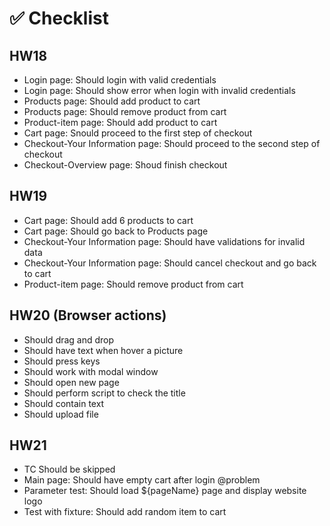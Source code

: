 # ✅ Checklist

## HW18
- Login page: Should login with valid credentials  
- Login page: Should show error when login with invalid credentials  
- Products page: Should add product to cart  
- Products page: Should remove product from cart  
- Product-item page: Should add product to cart  
- Cart page: Snould proceed to the first step of checkout  
- Checkout-Your Information page: Should proceed to the second step of checkout  
- Checkout-Overview page: Shoud finish checkout  

## HW19
- Cart page: Should add 6 products to cart  
- Cart page: Should go back to Products page  
- Checkout-Your Information page: Should have validations for invalid data  
- Checkout-Your Information page: Should cancel checkout and go back to cart  
- Product-item page: Should remove product from cart  

## HW20 (Browser actions)
- Should drag and drop  
- Should have text when hover a picture  
- Should press keys  
- Should work with modal window  
- Should open new page  
- Should perform script to check the title  
- Should contain text  
- Should upload file  

## HW21
- TC Should be skipped  
- Main page: Should have empty cart after login @problem  
- Parameter test: Should load ${pageName} page and display website logo  
- Test with fixture: Should add random item to cart  